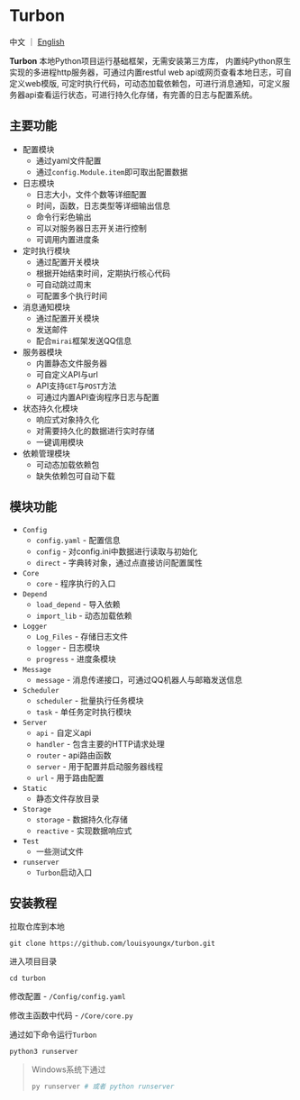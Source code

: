 # Turbon

中文 ｜ [English](./README.en.md)

**Turbon** 本地Python项目运行基础框架，无需安装第三方库，
内置纯Python原生实现的多进程http服务器，可通过内置restful web api或网页查看本地日志，可自定义web模版,
可定时执行代码，可动态加载依赖包，可进行消息通知，可定义服务器api查看运行状态，可进行持久化存储，有完善的日志与配置系统。

## 主要功能
- 配置模块
  - 通过yaml文件配置
  - 通过`config.Module.item`即可取出配置数据
- 日志模块
  - 日志大小，文件个数等详细配置
  - 时间，函数，日志类型等详细输出信息
  - 命令行彩色输出
  - 可以对服务器日志开关进行控制
  - 可调用内置进度条
- 定时执行模块
  - 通过配置开关模块
  - 根据开始结束时间，定期执行核心代码
  - 可自动跳过周末
  - 可配置多个执行时间
- 消息通知模块
  - 通过配置开关模块
  - 发送邮件
  - 配合`mirai`框架发送QQ信息
- 服务器模块
  - 内置静态文件服务器
  - 可自定义API与url
  - API支持`GET`与`POST`方法
  - 可通过内置API查询程序日志与配置
- 状态持久化模块
  - 响应式对象持久化
  - 对需要持久化的数据进行实时存储
  - 一键调用模块
- 依赖管理模块
  - 可动态加载依赖包
  - 缺失依赖包可自动下载

## 模块功能

- `Config`
  - `config.yaml` - 配置信息
  - `config` - 对config.ini中数据进行读取与初始化
  - `direct` - 字典转对象，通过点直接访问配置属性
- `Core`
  - `core` - 程序执行的入口
- `Depend`
  - `load_depend` - 导入依赖
  - `import_lib` - 动态加载依赖
- `Logger`
  - `Log_Files` - 存储日志文件
  - `logger` - 日志模块
  - `progress` - 进度条模块
- `Message`
  - `message` - 消息传递接口，可通过QQ机器人与邮箱发送信息
- `Scheduler`
  - `scheduler` - 批量执行任务模块
  - `task` - 单任务定时执行模块
- `Server`
  - `api` - 自定义api
  - `handler` - 包含主要的HTTP请求处理
  - `router` - api路由函数
  - `server` - 用于配置并启动服务器线程
  - `url` - 用于路由配置
- `Static`
  - 静态文件存放目录
- `Storage`
  - `storage` - 数据持久化存储
  - `reactive` - 实现数据响应式
- `Test`
  - 一些测试文件
- `runserver`
  - `Turbon`启动入口

## 安装教程

拉取仓库到本地
```shell
git clone https://github.com/louisyoungx/turbon.git
```

进入项目目录
```shell
cd turbon
```

修改配置 - `/Config/config.yaml`

修改主函数中代码 - `/Core/core.py`

通过如下命令运行`Turbon`
```shell
python3 runserver
```

> Windows系统下通过
> ```python
> py runserver # 或者 python runserver
> ```